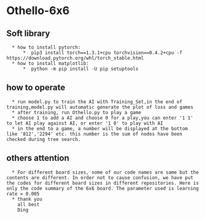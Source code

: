 # Othello-6x6

  Soft library
  ----
      * how to install pytorch:
          *  pip3 install torch==1.3.1+cpu torchvision==0.4.2+cpu -f https://download.pytorch.org/whl/torch_stable.html
      * how to install matplotlib:
          *  python -m pip install -U pip setuptools
  
  how to operate
  ----
      * run model.py to train the AI with Training_Set,in the end of training,model.py will automatic generate the plot of loss and games
      * after training, run Othello.py to play a game
      * choose 1 to add a AI and choose 0 for a play,you can enter '1 1' to let AI play against AI, or enter '1 0' to play with AI 
      * in the end to a game, a number will be displayed at the bottom like '812','2294' etc. this number is the sum of nodes have been checked during tree search.
  others attention
  ----
      * For different board sizes, some of our code names are same but the contents are different. In order not to cause confusion, we have put the codes for different board sizes in different repositories. Here is only the code summary of the 6x6 board. The parameter used is learning rate = 0.005
      * thank you 
        all best 
        Ding 
